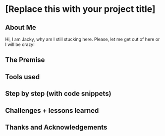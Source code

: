 # [Replace this with your project title]

## About Me
Hi, I am Jacky, why am I still stucking here. Please, let me get out of here or I will be crazy!
## The Premise

## Tools used

## Step by step (with code snippets)

## Challenges + lessons learned

## Thanks and Acknowledgements
